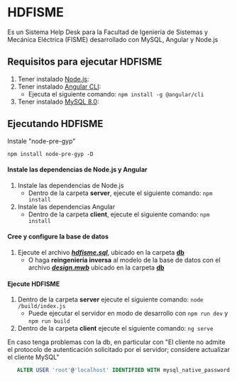 # HDFISME
 
 Es un Sistema Help Desk para la Facultad de Igeniería de Sistemas y Mecánica Eléctrica (FISME) desarrollado con MySQL, Angular y Node.js

## Requisitos para ejecutar HDFISME
1. Tener instalado [Node.js](https://nodejs.org/es/):
2. Tener instalado [Angular CLI](https://cli.angular.io/):
   - Ejecuta el siguiente comando: ``` npm install -g @angular/cli ```
3. Tener instalado [MySQL 8.0](https://dev.mysql.com/downloads/mysql/):

## Ejecutando HDFISME
 Instale "node-pre-gyp" 
 ```shell
 npm install node-pre-gyp -D
 ```
#### Instale las dependencias de Node.js y Angular
1. Instale las dependencias de Node.js
   - Dentro de la carpeta **server**, ejecute el siguiente comando: ``` npm install ```
2. Instale las dependencias Angular
   - Dentro de la carpeta **client**, ejecute el siguiente comando: ``` npm install ```

#### Cree y configure la base de datos
1. Ejecute el archivo ***[hdfisme.sql](https://github.com/edalvb/hdfisme/blob/master/db/hdfisme.sql "hdfisme.sql")***, ubicado en la carpeta **[db](https://github.com/edalvb/hdfisme/tree/master/db "db")**
   - O haga **reingeniería inversa** al modelo de la base de datos con el archivo ***[design.mwb](https://github.com/edalvb/hdfisme/blob/master/db/design.mwb "design.mwb")*** ubicado en la carpeta **[db](https://github.com/edalvb/hdfisme/tree/master/db "db")**

#### Ejecute HDFISME
1. Dentro de la carpeta **server** ejecute el siguiente comando: ``` node /build/index.js ```
   - Puede ejecutar el servidor en modo de desarrollo con ```npm run dev``` y ```npm run build```
2. Dentro de la carpeta **client** ejecute el siguiente comando: ``` ng serve ```

En caso tenga problemas con la db, en particular con
"El cliente no admite el protocolo de autenticación solicitado por el servidor; considere actualizar el cliente MySQL"
```SQL
   ALTER USER 'root'@'localhost' IDENTIFIED WITH mysql_native_password BY 'su_contraseña';
```